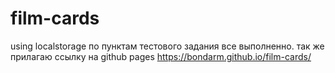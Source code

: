 # film-cards
using localstorage
по пунктам тестового задания все выполненно.
так же прилагаю ссылку на github pages https://bondarm.github.io/film-cards/
